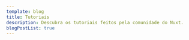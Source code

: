 ```yaml
---
template: blog
title: Tutoriais
description: Descubra os tutoriais feitos pela comunidade do Nuxt.
blogPostList: true
---
```

